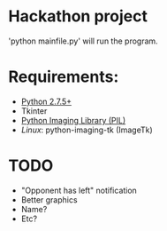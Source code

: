 Hackathon project
=======

'python mainfile.py' will run the program.

Requirements:
=====
- [Python 2.7.5+](http://www.python.org/download/releases/2.7.6/)
- Tkinter
- [Python Imaging Library (PIL)](https://developers.google.com/appengine/docs/python/images/installingPIL)
- *Linux*: python-imaging-tk (ImageTk)


TODO
=======
- "Opponent has left" notification
- Better graphics
- Name?
- Etc?
